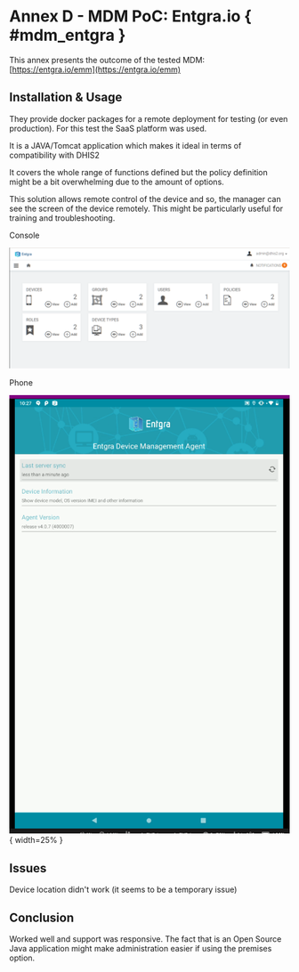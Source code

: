 # Annex D - MDM PoC: Entgra.io { #mdm_entgra }

This annex presents the outcome of the tested MDM: [https://entgra.io/emm](https://entgra.io/emm)

## Installation & Usage

They provide docker packages for a remote deployment for testing (or even production). For this test the SaaS platform was used.

It is a JAVA/Tomcat application which makes it ideal in terms of compatibility with DHIS2

It covers the whole range of functions defined but the policy definition might be a bit overwhelming due to the amount of options.

This solution allows remote control of the device and so, the manager can see the screen of the device remotely. This might be particularly useful for training and troubleshooting. 

Console

![Entgra MDM console](resources/images/mdm-image11.png)


Phone

![Entgra MDM running on Android](resources/images/mdm-image2.png){ width=25% }

## Issues

Device location didn't work (it seems to be a temporary issue)


## Conclusion

Worked well and support was responsive. The fact that is an Open Source Java application might make administration easier if using the premises option.

